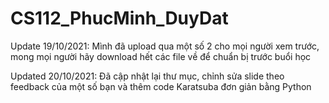 # CS112_PhucMinh_DuyDat

Update 19/10/2021: Mình đã upload qua một số 2 cho mọi người xem trước, mong mọi người hãy download hết các file về để chuẩn bị trước buổi học

Updated 20/10/2021: Đã cập nhật lại thư mục, chỉnh sửa slide theo feedback của một số bạn và thêm code Karatsuba đơn giản bằng Python